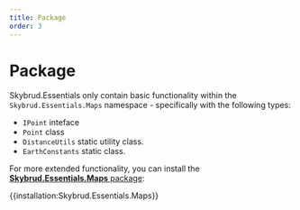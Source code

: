 ```yaml
---
title: Package
order: 3
---
```


# Package

Skybrud.Essentials only contain basic functionality within the `Skybrud.Essentials.Maps` namespace - specifically with the following types:

- <code type="Skybrud.Essentials.Maps.Geometry.IPoint, Skybrud.Essentials">IPoint</code> inteface
- <code type="Skybrud.Essentials.Maps.Geometry.Point, Skybrud.Essentials">Point</code> class
- <code type="Skybrud.Essentials.Maps.DistanceUtils, Skybrud.Essentials">DistanceUtils</code> static utility class.
- <code type="Skybrud.Essentials.Maps.EarthConstants, Skybrud.Essentials">EarthConstants</code> static class.

For more extended functionality, you can install the [**Skybrud.Essentials.Maps** package](/skybrud.essentials.maps/):

{{installation:Skybrud.Essentials.Maps}}
